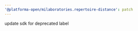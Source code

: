 ```yaml
---
'@platforma-open/milaboratories.repertoire-distance': patch
---
```


update sdk for deprecated label
